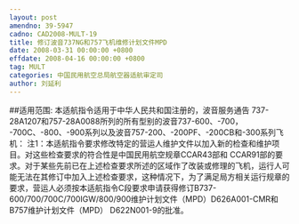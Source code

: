 ```yaml
---
layout: post
amendno: 39-5947
cadno: CAD2008-MULT-19
title: 修订波音737NG和757飞机维修计划文件MPD
date: 2008-03-31 00:00:00 +0800
effdate: 2008-04-16 00:00:00 +0800
tag: MULT
categories: 中国民用航空总局航空器适航审定司
author: 刘延利
---
```


##适用范围:
本适航指令适用于中华人民共和国注册的，波音服务通告 737-28A1207和757-28A0088所列的所有型别的波音737-600、-700， -700C、-800、-900系列以及波音757-200、-200PF、-200CB和-300系列飞机： 注1：本适航指令要求修改特定的营运人维护文件以加入新的检查和维护项目。对这些检查要求的符合性是中国民用航空规章CCAR43部和 CCAR91部的要求。对于某些先前已在上述检查要求所述的区域作了改装或修理的飞机，运行人可能无法在其修订中加入上述检查要求，这种情况下，为了满足局方相关运行规章的要求，营运人必须按本适航指令C段要求申请获得修订B737-600/700/700C/700IGW/800/900维护计划文件（MPD）D626A001-CMR和B757维护计划文件（MPD） D622N001-9的批准。

